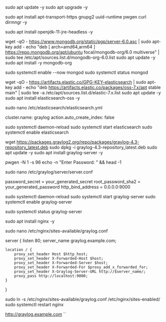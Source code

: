 sudo apt update -y
sudo apt upgrade -y

sudo apt install apt-transport-https gnupg2 uuid-runtime pwgen curl dirmngr -y

sudo apt install openjdk-11-jre-headless -y

wget -qO - https://www.mongodb.org/static/pgp/server-6.0.asc | sudo apt-key add -
echo "deb [ arch=amd64,arm64 ] https://repo.mongodb.org/apt/ubuntu focal/mongodb-org/6.0 multiverse" | sudo tee /etc/apt/sources.list.d/mongodb-org-6.0.list
sudo apt update -y
sudo apt install -y mongodb-org

sudo systemctl enable --now mongod
sudo systemctl status mongod

wget -qO - https://artifacts.elastic.co/GPG-KEY-elasticsearch | sudo apt-key add -
echo "deb https://artifacts.elastic.co/packages/oss-7.x/apt stable main" | sudo tee -a /etc/apt/sources.list.d/elastic-7.x.list
sudo apt update -y
sudo apt install elasticsearch-oss -y

sudo nano /etc/elasticsearch/elasticsearch.yml

cluster.name: graylog
action.auto_create_index: false

sudo systemctl daemon-reload
sudo systemctl start elasticsearch
sudo systemctl enable elasticsearch

wget https://packages.graylog2.org/repo/packages/graylog-4.3-repository_latest.deb
sudo dpkg -i graylog-4.3-repository_latest.deb
sudo apt update -y
sudo apt install graylog-server -y

pwgen -N 1 -s 96
echo -n "Enter Password: " && head -1

sudo nano /etc/graylog/server/server.conf

password_secret = your_generated_secret
root_password_sha2 = your_generated_password
http_bind_address = 0.0.0.0:9000

sudo systemctl daemon-reload
sudo systemctl start graylog-server
sudo systemctl enable graylog-server

sudo systemctl status graylog-server


sudo apt install nginx -y

sudo nano /etc/nginx/sites-available/graylog.conf

server {
    listen 80;
    server_name graylog.example.com;

    location / {
        proxy_set_header Host $http_host;
        proxy_set_header X-Forwarded-Host $host;
        proxy_set_header X-Forwarded-Server $host;
        proxy_set_header X-Forwarded-For $proxy_add_x_forwarded_for;
        proxy_set_header X-Graylog-Server-URL http://$server_name/;
        proxy_pass http://localhost:9000;
    }
}

sudo ln -s /etc/nginx/sites-available/graylog.conf /etc/nginx/sites-enabled/
sudo systemctl restart nginx

http://graylog.example.com
``
